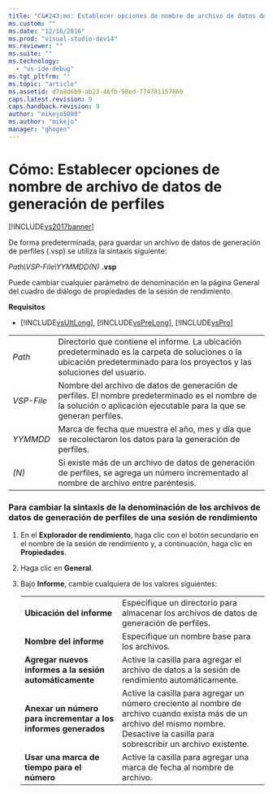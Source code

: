 ```yaml
---
title: "C&#243;mo: Establecer opciones de nombre de archivo de datos de generaci&#243;n de perfiles | Microsoft Docs"
ms.custom: ""
ms.date: "12/16/2016"
ms.prod: "visual-studio-dev14"
ms.reviewer: ""
ms.suite: ""
ms.technology: 
  - "vs-ide-debug"
ms.tgt_pltfrm: ""
ms.topic: "article"
ms.assetid: d7a8d6b9-ab23-46fb-98ed-774781157860
caps.latest.revision: 9
caps.handback.revision: 9
author: "mikejo5000"
ms.author: "mikejo"
manager: "ghogen"
---
```

# C&#243;mo: Establecer opciones de nombre de archivo de datos de generaci&#243;n de perfiles
[!INCLUDE[vs2017banner](../code-quality/includes/vs2017banner.md)]

De forma predeterminada, para guardar un archivo de datos de generación de perfiles \(.vsp\) se utiliza la sintaxis siguiente:  
  
 *Path\\VSP\-File\\YYMMDD\(N\)* **.vsp**  
  
 Puede cambiar cualquier parámetro de denominación en la página General del cuadro de diálogo de propiedades de la sesión de rendimiento.  
  
 **Requisitos**  
  
-   [!INCLUDE[vsUltLong](../code-quality/includes/vsultlong_md.md)], [!INCLUDE[vsPreLong](../code-quality/includes/vsprelong_md.md)], [!INCLUDE[vsPro](../code-quality/includes/vspro_md.md)]  
  
|||  
|-|-|  
|*Path*|Directorio que contiene el informe.  La ubicación predeterminado es la carpeta de soluciones o la ubicación predeterminado para los proyectos y las soluciones del usuario.|  
|*VSP\-File*|Nombre del archivo de datos de generación de perfiles.  El nombre predeterminado es el nombre de la solución o aplicación ejecutable para la que se generan perfiles.|  
|*YYMMDD*|Marca de fecha que muestra el año, mes y día que se recolectaron los datos para la generación de perfiles.|  
|*\(N\)*|Si existe más de un archivo de datos de generación de perfiles, se agrega un número incrementado al nombre de archivo entre paréntesis.|  
  
### Para cambiar la sintaxis de la denominación de los archivos de datos de generación de perfiles de una sesión de rendimiento  
  
1.  En el **Explorador de rendimiento**, haga clic con el botón secundario en el nombre de la sesión de rendimiento y, a continuación, haga clic en **Propiedades**.  
  
2.  Haga clic en **General**.  
  
3.  Bajo **Informe**, cambie cualquiera de los valores siguientes:  
  
    |||  
    |-|-|  
    |**Ubicación del informe**|Especifique un directorio para almacenar los archivos de datos de generación de perfiles.|  
    |**Nombre del informe**|Especifique un nombre base para los archivos.|  
    |**Agregar nuevos informes a la sesión automáticamente**|Active la casilla para agregar el archivo de datos a la sesión de rendimiento automáticamente.|  
    |**Anexar un número para incrementar a los informes generados**|Active la casilla para agregar un número creciente al nombre de archivo cuando exista más de un archivo del mismo nombre.  Desactive la casilla para sobrescribir un archivo existente.|  
    |**Usar una marca de tiempo para el número**|Active la casilla para agregar una marca de fecha al nombre de archivo.|
